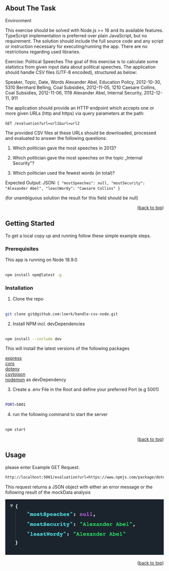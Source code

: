 ## About The Task

Environment

This exercise should be solved with Node.js >= 16 and its available features. TypeScript
implementation is preferred over plain JavaScript, but no requirement.
The solution should include the full source code and any script or instruction necessary
for executing/running the app. There are no restrictions regarding used libraries.

Exercise: Political Speeches
The goal of this exercise is to calculate some statistics from given input data about
political speeches. The application should handle CSV files (UTF-8 encoded), structured
as below:

Speaker, Topic, Date, Words
Alexander Abel, Education Policy, 2012-10-30, 5310
Bernhard Belling, Coal Subsidies, 2012-11-05, 1210
Caesare Collins, Coal Subsidies, 2012-11-06, 1119
Alexander Abel, Internal Security, 2012-12-11, 911

The application should provide an HTTP endpoint which accepts one or more given URLs (http and https) via query parameters at the path:

`GET /evaluation?url=url1&url=url2`

The provided CSV files at these URLs should be downloaded, processed and evaluated to answer the following questions:

1.  Which politician gave the most speeches in 2013?

2.  Which politician gave the most speeches on the topic „Internal Security"?

3.  Which politician used the fewest words (in total)?

Expected Output:
JSON:
`{ "mostSpeeches": null, "mostSecurity": "Alexander Abel", "leastWordy": "Caesare Collins" }`

(for unambiguous solution the result for this field should be null)

<p  align="right">(<a  href="#readme-top">back to top</a>)</p>

## Getting Started

To get a local copy up and running follow these simple example steps.

### Prerequisites

This app is running on Node 18.9.0

```sh

npm install npm@latest -g

```

### Installation

1.  Clone the repo

```sh

git clone git@github.com:loerk/handle-csv-node.git

```

2.  Install NPM incl. devDependencies

```sh

npm install --include dev

```

This will install the latest versions of the following packages

[express](https://www.npmjs.com/package/express)\
[cors](https://www.npmjs.com/package/cors)\
[dotenv](https://www.npmjs.com/package/dotenv)\
[csvtojson](https://www.npmjs.com/package/csvtojson)\
[nodemon](https://www.npmjs.com/package/nodemon) as devDependency

3.  Create a .env File in the Root and define your preferred Port (e.g 5001)

```sh

PORT=5001

```

4.  run the following command to start the server

```sh

npm start

```

<p  align="right">(<a  href="#readme-top">back to top</a>)</p>

<!-- USAGE EXAMPLES -->

## Usage

please enter
Example GET Request:

```sh
http://localhost:5001/evaluation?url=https://www.npmjs.com/package/dotenv
```

This request returns a JSON object with either an error message or the following result of the mockData analysis

![Result JSON](https://github.com/loerk/handle-csv-node/blob/main/result.png?raw=true)

<p  align="right">(<a  href="#readme-top">back to top</a>)</p>

